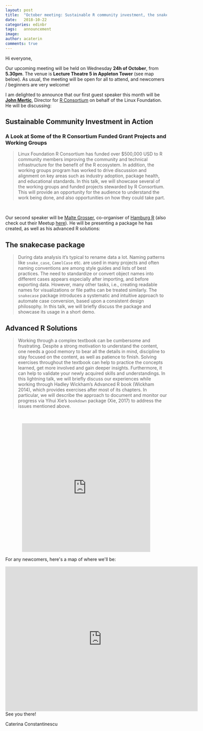 ```yaml
---
layout: post
title:  "October meeting: Sustainable R community investment, the snakecase package, and advanced R solutions"
date:   2018-10-22
categories: edinbr
tags:   announcement
image:
author: acaterin
comments: true
---
```





Hi everyone,
<br/>


Our upcoming meeting will be held on Wednesday **24h of October**, from **5.30pm**. The venue is **Lecture Theatre 5 in Appleton Tower** (see map below). As usual, the meeting will be open for all to attend, and newcomers / beginners are very welcome!

I am delighted to announce that our first guest speaker this month will be [**John Mertic**](https://www.linkedin.com/in/jmertic/), Director for [R Consortium](https://www.r-consortium.org/) on behalf of the Linux Foundation. He will be discussing:

## Sustainable Community Investment in Action
### A Look at Some of the R Consortium Funded Grant Projects and Working Groups

>Linux Foundation R Consortium has funded over $500,000 USD to R community members improving the community and technical infrastructure for the benefit of the R ecosystem. In addition, the working groups program has worked to drive discussion and alignment on key areas such as industry adoption, package health, and educational standards. In this talk, we will showcase several of the working groups and funded projects stewarded by R Consortium. This will provide an opportunity for the audience to understand the work being done, and also opportunities on how they could take part.

<br/>

Our second speaker will be [Malte Grosser](http://www.malte-grosser.com/), co-organiser of [Hamburg R](https://rusershamburg.github.io/) (also check out their Meetup [here](https://www.meetup.com/Hamburg-R-User-Group/)). He will be presenting a package he has created, as well as his advanced R solutions:

## The snakecase package
  
> During data analysis it’s typical to rename data a lot. Naming patterns like `snake_case`, `CamelCase` etc. are used in many projects and often naming conventions are among style guides and lists of best practices. The need to standardize or convert object names into different cases appears especially after importing, and before exporting data. However, many other tasks, i.e., creating readable names for visualizations or file paths can be treated similarly. The `snakecase` package introduces a systematic and intuitive approach to automate case conversion, based upon a consistent design philosophy. In this talk, we will briefly discuss the package and showcase its usage in a short demo.

## Advanced R Solutions

> Working through a complex textbook can be cumbersome and frustrating. Despite a strong motivation to understand the content, one needs a good memory to bear all the details in mind, discipline to stay focused on the content, as well as patience to finish. Solving exercises throughout the textbook can help to practice the concepts learned, get more involved and gain deeper insights. Furthermore, it can help to validate your newly acquired skills and understandings. In this lightning talk, we will briefly discuss our experiences while working through Hadley Wickham’s Advanced R book (Wickham 2014), which provides exercises after most of its chapters. In particular, we will describe the approach to document and monitor our progress via Yihui Xie’s `bookdown` package (Xie, 2017) to address the issues mentioned above.



<br/>
<p align="center"><iframe src="http://meetu.ps/3jmBJ3" width="400" height="400" frameborder="0"></iframe></p>

For any newcomers, here's a map of where we'll be:

<iframe src="https://www.google.com/maps/embed?pb=!1m18!1m12!1m3!1d2234.2881734012794!2d-3.1891977838427246!3d55.944377080605065!2m3!1f0!2f0!3f0!3m2!1i1024!2i768!4f13.1!3m3!1m2!1s0x4887c783851c5b41%3A0x3d222164a50901a6!2sAppleton+Tower%2C+11+Crichton+St%2C+Edinburgh+EH8+9LE!5e0!3m2!1sen!2suk!4v1538343730585" width="600" height="450" frameborder="0" style="border:0" allowfullscreen></iframe>

<br/>
See you there!

Caterina Constantinescu
